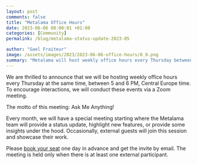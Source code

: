 ```yaml
---
layout: post 
comments: false
title: "Metalama Office Hours"
date: 2023-06-06 08:00:01 +01:00
categories: [Community]
permalink: /blog/metalama-status-update-2023-05

author: "Gael Fraiteur"
image: /assets/images/2023/2023-06-06-office-hours/0_0.png
summary: "Metalama will host weekly office hours every Thursday between 5 and 6 PM, Central Europe time, via Zoom, where they will answer questions and provide monthly updates."
---
```


We are thrilled to announce that we will be hosting weekly office hours every Thursday at the same time, between 5 and 6 PM, Central Europe time. To encourage interactions, we will conduct these events via a Zoom meeting.


The motto of this meeting: Ask Me Anything!

Every month, we will have a special meeting starting where the Metalama team will provide a status update, highlight new features, or provide some insights under the hood. Occasionally, external guests will join this session and showcase their work.


Please [book your seat](https://calendly.com/gaelf/metalama-office-hours) one day in advance and get the invite by email. The meeting is held only when there is at least one external participant.
